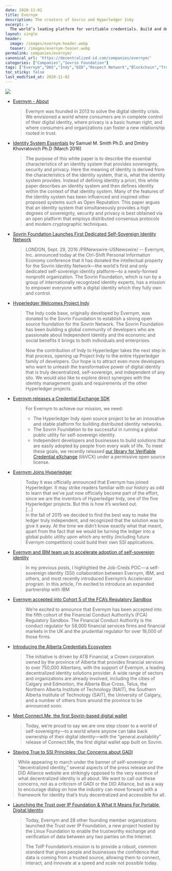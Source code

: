 ```yaml
---
date: 2020-11-02
title: Evernym
description: The creators of Sovrin and Hyperledger Indy
excerpt: >
  The world’s leading platform for verifiable credentials. Build and deploy self-sovereign identity solutions, with the technology and go-to-market resources powering the largest implementations of digital credentials in production.
layout: single
header: 
  image: /images/evernym-header.webp
  teaser: /images/evernym-teaser.webp
permalink: companies/evernym/
canonical_url: 'https://decentralized-id.com/companies/evernym/'
categories: ["Companies","Sovrin Foundation"]
tags: ["Evernym","DHS","Indy","DID","Respect Network","Blockchain","Trust Over IP","Sovrin Foundation","DIF"]
toc_sticky: false
last_modified_at: 2020-11-02
---
```


![](https://www.evernym.com/wp-content/uploads/2017/06/evernymBarebell_new2.png)

* [Evernym - About](https://www.evernym.com/about-evernym/)
  > Evernym was founded in 2013 to solve the digital identity crisis. We envisioned a world where consumers are in complete control of their digital identity, where privacy is a basic human right, and where consumers and organizations can foster a new relationship rooted in trust.
* [Identity System Essentials](https://www.evernym.com/wp-content/uploads/2017/02/Identity-System-Essentials.pdf) by Samuel M. Smith Ph.D. and Dmitry Khovratovich Ph.D (March 2016)
  > The purpose of this white paper is to describe the essential characteristics of an identity system that provides sovereignty, security and privacy. Here the meaning of identity is derived from the characteristics of the identity system, that is, what the identity system provides. Instead of defining identity a priori, this white paper describes an identity system and then defines identity within the context of that identity system. Many of the features of the identity system has been influenced and inspired other proposed systems such as Open Reputation. This paper argues that an identity system that simultaneously provides a high degrees of sovereignty, security and privacy is best obtained via an open platform that employs distributed consensus protocols and modern cryptographic techniques.
* [Sovrin Foundation Launches First Dedicated Self-Sovereign Identity Network](https://www.prnewswire.com/news-releases/sovrin-foundation-launches-first-dedicated-self-sovereign-identity-network-300336702.html) 
  > LONDON, Sept. 29, 2016 /PRNewswire-USNewswire/ -- Evernym, Inc. announced today at the Ctrl-Shift Personal Information Economy conference that it has donated the intellectual property for the Sovrin Identity Network—the world's first and only dedicated self-sovereign identity platform—to a newly-formed nonprofit organization. The Sovrin Foundation, which is run by a group of internationally recognized identity experts, has a mission to empower everyone with a digital identity which they fully own and control.
* [Hyperledger Welcomes Project Indy](https://www.hyperledger.org/blog/2017/05/02/hyperledger-welcomes-project-indy)
  > The Indy code base, originally developed by Evernym, was donated to the Sovrin Foundation to establish a strong open source foundation for the Sovrin Network. The Sovrin Foundation has been building a global community of developers who are passionate about Independent Identity and the economic and social benefits it brings to both individuals and enterprises.
  > 
  > Now the contribution of Indy to Hyperledger takes the next step in that process, opening up Project Indy to the entire Hyperledger family of developers. Our hope is to attract even more developers who want to unleash the transformative power of digital identity that is truly decentralized, self-sovereign, and independent of any silo. We would also like to explore direct synergies with the identity management goals and requirements of the other Hyperledger projects.
* [Evernym releases a Credential Exchange SDK](https://www.evernym.com/blog/open-source-tools-for-creating-digital-identities/)
  > For Evernym to achieve our mission, we need:
  > - The Hyperledger Indy open source project to be an innovative and stable platform for building distributed identity networks.
  > - The Sovrin Foundation to be successful in running a global public utility for self-sovereign identity.
  > - Independent developers and businesses to build solutions that are easily adopted by people from every walk of life.
  > To meet these goals, we recently released [our library for Verifiable Credential eXchange](http://github.com/evernym/sdk) (libVCX) under a permissive open source license. 
* [Evernym Joins Hyperledger](https://www.evernym.com/blog/evernym-joins-hyperledger/)
  > Today it was officially announced that Evernym has joined Hyperledger. It may strike readers familiar with our history as odd to learn that we’ve just now officially become part of the effort, since we are the inventors of Hyperledger Indy, one of the five Hyperledger projects. But this is how it’s worked out.\
  > [...]\
  > in the fall of 2015 we decided to find the best way to make the ledger truly independent, and recognized that the solution was to give it away. At the time we didn’t know exactly what that meant, apart from the fact that we would be turning the ledger into a global public utility upon which any entity (including future Evernym competitors) could build their own SSI applications.
* [Evernym and IBM team up to accelerate adoption of self-sovereign identity](https://www.evernym.com/blog/evernym-and-ibm-team-up/)
  > In my previous posts, I highlighted the Job-Creds POC — a self-sovereign identity (SSI) collaboration between Evernym, IBM, and others, and most recently introduced Evernym’s Accelerator program. In this article, I’m excited to introduce an expanded partnership with IBM
* [Evernym accepted into Cohort 5 of the FCA’s Regulatory Sandbox](https://www.evernym.com/blog/evernym-accepted-into-fca-regulatory-sandbox/)
  > We’re excited to announce that Evernym has been accepted into the fifth cohort of the Financial Conduct Authority’s (FCA) Regulatory Sandbox. The Financial Conduct Authority is the conduct regulator for 58,000 financial services firms and financial markets in the UK and the prudential regulator for over 18,000 of those firms.
* [Introducing the Alberta Credentials Ecosystem](https://www.evernym.com/blog/alberta-credentials-ecosystem/)
  > The initiative is driven by ATB Financial, a Crown corporation owned by the province of Alberta that provides financial services to over 750,000 Albertans, with the support of Evernym, a leading decentralized identity solutions provider. A wide range of sectors and organizations are already involved, including the cities of Calgary and Edmonton, the Alberta Blue Cross, Telus, the Northern Alberta Institute of Technology (NAIT), the Southern Alberta Institute of Technology (SAIT), the University of Calgary, and a number of others from around the province to be announced soon.
* [Meet Connect.Me, the first Sovrin-based digital wallet](https://www.evernym.com/blog/connect-me-sovrin-digital-wallet/)
  > Today, we’re proud to say we are one step closer to a world of self-sovereignty—to a world where anyone can take back ownership of their digital identity—with the “general availability” release of Connect.Me, the first digital wallet app built on Sovrin.
* [Staying True to SSI Principles: Our Concerns about GADI](https://www.evernym.com/blog/ssi-principles-our-concerns-about-gadi/)
 > While appearing to march under the banner of self-sovereign or “decentralized identity,” several aspects of the press release and the DID Alliance website are strikingly opposed to the very essence of what decentralized identity is all about. We want to call out these concerns, not as a criticism of GADI or the DID Alliance, but as a way to encourage dialog on how the industry can move forward with a framework for identity that’s truly decentralized and accessible for all.
* [Launching the Trust over IP Foundation & What It Means For Portable, Digital Identity](https://www.evernym.com/blog/trust-over-ip-foundation/)
  > Today, Evernym and 28 other founding member organizations launched the Trust over IP Foundation, a new project hosted by the Linux Foundation to enable the trustworthy exchange and verification of data between any two parties on the Internet. 
  > 
  > The ToIP Foundation’s mission is to provide a robust, common standard that gives people and businesses the confidence that data is coming from a trusted source, allowing them to connect, interact, and innovate at a speed and scale not possible today.